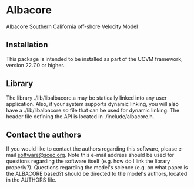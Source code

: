 # Albacore  

Albacore Southern California off-shore Velocity Model

## Installation

This package is intended to be installed as part of the UCVM framework,
version 22.7.0 or higher. 

## Library

The library ./lib/libalbacore.a may be statically linked into any
user application. Also, if your system supports dynamic linking,
you will also have a ./lib/libalbacore.so file that can be used
for dynamic linking. The header file defining the API is located
in ./include/albacore.h.

## Contact the authors

If you would like to contact the authors regarding this software,
please e-mail software@scec.org. Note this e-mail address should
be used for questions regarding the software itself (e.g. how
do I link the library properly?). Questions regarding the model's
science (e.g. on what paper is the ALBACORE based?) should be directed
to the model's authors, located in the AUTHORS file.
